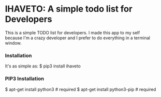 IHAVETO: A simple todo list for Developers
=======================

This is a simple TODO list for developers.
I made this app to my self because I'm a crazy developer and I prefer to do everything in a terminal window.


### Installation
It's as simple as:
$ pip3 install ihaveto

### PIP3 Installation
$ apt-get install python3 # required
$ apt-get install python3-pip # required